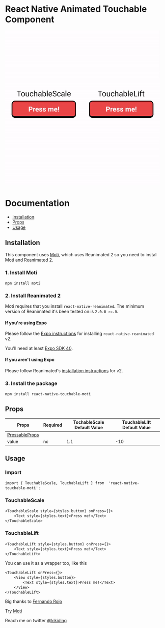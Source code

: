 # React Native Animated Touchable Component

![Preview](preview.gif)

# Documentation

- [Installation](#Installation)
- [Props](#Props)
- [Usage](#Usage)

## Installation

This component uses [Moti](https://moti.vercel.app/), which uses Reanimated 2 so you need to install Moti and Reanimated 2.

### 1. Install Moti

    npm install moti

### 2. Install Reanimated 2

Moti requires that you install `react-native-reanimated`. The minimum version of Reanimated it's been tested on is `2.0.0-rc.0`.

#### If you're using Expo

Please follow the [Expo instructions](https://docs.expo.io/versions/latest/sdk/reanimated/#experimental-support-for-v2) for installing `react-native-reanimated` v2.

You'll need at least [Expo SDK 40](https://docs.expo.io/workflow/upgrading-expo-sdk-walkthrough/).

#### If you aren't using Expo

Please follow Reanimated's [installation instructions](https://docs.swmansion.com/react-native-reanimated/docs/installation) for v2.

### 3. Install the package

    npm install react-native-touchable-moti

## Props

| Props                                                          | Required | TochableScale Default Value | TouchableLift Default Value |
| -------------------------------------------------------------- | -------- | --------------------------- | --------------------------- |
| [PressableProps](https://reactnative.dev/docs/pressable#props) |          |                             |                             |
| value                                                          | no       | 1.1                         | -10                         |

## Usage

### Import

    import { TouchableScale, TouchableLift } from  'react-native-touchable-moti';

### TouchableScale

    <TouchableScale style={styles.button} onPress={}>
        <Text style={styles.text}>Press me!</Text>
    </TouchableScale>

### TouchableLift

    <TouchableLift style={styles.button} onPress={}>
        <Text style={styles.text}>Press me!</Text>
    </TouchableLift>

You can use it as a wrapper too, like this

    <TouchableLift onPress={}>
        <View style={styles.button}>
    	    <Text style={styles.text}>Press me!</Text>
        </View>
    </TouchableLift>

Big thanks to [Fernando Rojo](https://twitter.com/fernandotherojo)

Try [Moti](https://moti.vercel.app/)

Reach me on twitter [@kikiding](https://twitter.com/kikiding)
